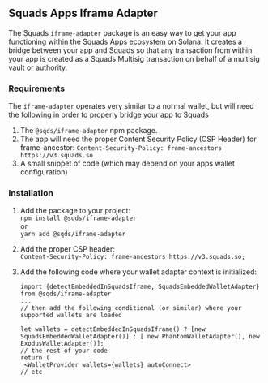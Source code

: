 ## Squads Apps Iframe Adapter
The Squads `iframe-adapter` package is an easy way to get your app functioning within the Squads Apps ecosystem on Solana. It creates a bridge between your app and Squads
so that any transaction from within your app is created as a Squads Multisig transaction on behalf of a multisig vault or authority.

### Requirements
The `iframe-adapter` operates very similar to a normal wallet, but will need the following in order to properly bridge your app to Squads
1. The `@sqds/iframe-adapter` npm package.
2. The app will need the proper Content Security Policy (CSP Header) for frame-ancestor: `Content-Security-Policy: frame-ancestors https://v3.squads.so`
3. A small snippet of code (which may depend on your apps wallet configuration)

### Installation
1. Add the package to your project:\
`npm install @sqds/iframe-adapter`\
or\
`yarn add @sqds/iframe-adapter`

2. Add the proper CSP header:\
`Content-Security-Policy: frame-ancestors https://v3.squads.so;`

3. Add the following code where your wallet adapter context is initialized:
   ```
   import {detectEmbeddedInSquadsIframe, SquadsEmbeddedWalletAdapter} from @sqds/iframe-adapter
   ...
   // then add the following conditional (or similar) where your supported wallets are loaded

   let wallets = detectEmbeddedInSquadsIframe() ? [new SquadsEmbeddedWalletAdapter()] : [ new PhantomWalletAdapter(), new ExodusWalletAdapter()];
   // the rest of your code
   return (
    <WalletProvider wallets={wallets} autoConnect>
   // etc
   ```